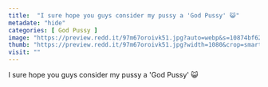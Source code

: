```yaml
---
title:  "I sure hope you guys consider my pussy a 'God Pussy' 😺"
metadate: "hide"
categories: [ God Pussy ]
image: "https://preview.redd.it/97m67oroivk51.jpg?auto=webp&s=10874bf62a9648b3caefd8ab2189960629c4f4ce"
thumb: "https://preview.redd.it/97m67oroivk51.jpg?width=1080&crop=smart&auto=webp&s=1a3d0f1da3f7964720813634aeb84ed5c3de9669"
visit: ""
---
```

I sure hope you guys consider my pussy a 'God Pussy' 😺
